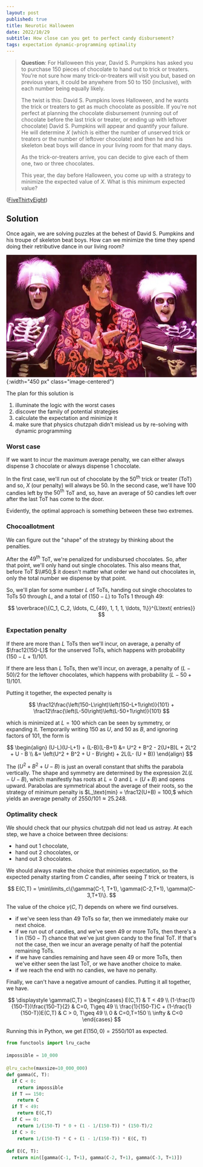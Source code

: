 ```yaml
---
layout: post
published: true
title: Neurotic Halloween
date: 2022/10/29
subtitle: How close can you get to perfect candy disbursement?
tags: expectation dynamic-programming optimality
---
```


>**Question**: For Halloween this year, David S. Pumpkins has asked you to purchase $150$ pieces of chocolate to hand out to trick or treaters. You’re not sure how many trick-or-treaters will visit you but, based on previous years, it could be anywhere from $50$ to $150$ (inclusive), with each number being equally likely.
>
> The twist is this: David S. Pumpkins loves Halloween, and he wants the trick or treaters to get as much chocolate as possible. If you're not perfect at planning the chocolate disbursement (running out of chocolate before the last trick or treater, or ending up with leftover chocolate) David S. Pumpkins will appear and quantify your failure. He will determine $X$ (which is either the number of unserved trick or treaters or the number of leftover chocolate) and then he and his skeleton beat boys will dance in your living room for that many days.
>
>As the trick-or-treaters arrive, you can decide to give each of them one, two or three chocolates.
>
>This year, the day before Halloween, you come up with a strategy to minimize the expected value of $X.$ What is this minimum expected value?



<!--more-->

([FiveThirtyEight](https://fivethirtyeight.com/features/can-you-hand-out-all-the-candy/))

## Solution

Once again, we are solving puzzles at the behest of David S. Pumpkins and his troupe of skeleton beat boys. How can we minimize the time they spend doing their retributive dance in our living room?

![](/img/2020-11-1-david-s-pumpkins.JPG){:width="450 px" class="image-centered"}

The plan for this solution is

1. illuminate the logic with the worst cases
2. discover the family of potential strategies
3. calculate the expectation and minimize it
4. make sure that physics chutzpah didn't mislead us by re-solving with dynamic programming

### Worst case

If we want to incur the maximum average penalty, we can either always dispense $3$ chocolate or always dispense $1$ chocolate. 

In the first case, we'll run out of chocolate by the $50^\text{th}$ trick or treater (ToT) and so, $X$ (our penalty) will always be $50.$ In the second case, we'll have $100$ candies left by the $50^\text{th}$ ToT and, so, have an average of $50$ candies left over after the last ToT has come to the door. 

Evidently, the optimal approach is something between these two extremes.

<!-- ### Chocolate continuum 

The penalty is symmetric with respect to leftover candy and unserved ToTs, so we should aim to run out of candies precisely at the average number of ToTs, dispensing $150/100 = 1.5$ chocolates each visit until we run out. 

If we plan for e.g. $99$ ToT, then we'll add an average penalty of $1/101$ 

If we aimed slightly beyond $100,$ we'd be 

any candy that's left after the $50^\text{th}$ ToT will contribute to our penalty. 

so we should aim to run out of candy by the $100^\text{th}$ ToT (the average number of ToTs).

On average, there will be $100$ ToTs. So, if we were free to divide the chocolate anyway we like, then we would want to  -->

### Chocoallotment

We can figure out the "shape" of the strategy by thinking about the penalties.

After the $49^\text{th}$ ToT, we're penalized for undisbursed chocolates. So, after that point, we'll only hand out single chocolates. This also means that, before ToT $\\#50,$ it doesn't matter what order we hand out chocolates in, only the total number we dispense by that point.

So, we'll plan for some number $L$ of ToTs, handing out single chocolates to ToTs $50$ through $L,$ and a total of $\left(150-L\right)$ to ToTs $1$ through $49:$

$$
  \overbrace{\{C_1, C_2, \ldots, C_{49}, 1, 1, 1, \ldots, 1\}}^{L\text{ entries}}
$$

### Expectation penalty

If there are more than $L$ ToTs then we'll incur, on average, a penalty of $\frac12(150-L)$ for the unserved ToTs, which happens with probability $(150-L+1)/101.$ 

If there are less than $L$ ToTs, then we'll incur, on average, a penalty of $(L-50)/2$ for the leftover chocolates, which happens with probability $(L-50+1)/101.$

Putting it together, the expected penalty is

$$
  \frac12\frac{\left(150-L\right)\left(150-L+1\right)}{101} + \frac12\frac{\left(L-50\right)\left(L-50+1\right)}{101}
$$

which is minimized at $L=100$ which can be seen by symmetry, or expanding it. Temporarily writing $150$ as $U,$ and $50$ as $B,$ and ignoring factors of $101$, the form is

$$
  \begin{align}
    (U-L)(U-L+1) + (L-B)(L-B+1) &= U^2 + B^2 - 2(U+B)L + 2L^2 + U - B \\
    &= \left(U^2 + B^2 + U - B\right) + 2L(L- (U + B))
  \end{align}
$$

The $\left(U^2 + B^2 + U - B\right)$ is just an overall constant that shifts the parabola vertically. The shape and symmetry are determined by the expression $2L(L-U-B),$ which manifestly has roots at $L=0$ and $L = (U + B)$ and opens upward. Parabolas are symmetrical about the average of their roots, so the strategy of minimum penalty is $L_\text{min} = \frac12(U+B) = 100,$ which yields an average penalty of $2550/101\approx 25.248.$

### Optimality check

We should check that our physics chutzpah did not lead us astray. At each step, we have a choice between three decisions:

- hand out $1$ chocolate,
- hand out $2$ chocolates, or
- hand out $3$ chocolates.

We should always make the choice that minimies expectation, so the expected penalty starting from $C$ candies, after seeing $T$ trick or treaters, is

$$
  E(C,T) = \min\limits_c\{\gamma(C-1, T+1), \gamma(C-2,T+1), \gamma(C-3,T+1)\}.
$$

The value of the choice $\gamma(C, T)$ depends on where we find ourselves. 

- if we've seen less than $49$ ToTs so far, then we immediately make our next choice. 
- if we run out of candies, and we've seen $49$ or more ToTs, then there's a $1$ in $(150-T)$ chance that we've just given candy to the final ToT. If that's not the case, then we incur an average penalty of half the potential remaining ToTs.
- if we have candies remaining and have seen $49$ or more ToTs, then we've either seen the last ToT, or we have another choice to make.
- if we reach the end with no candies, we have no penalty. 

Finally, we can't have a negative amount of candies. Putting it all together, we have.

$$
  \displaystyle \gamma(C,T) = 
  \begin{cases}
    E(C,T) & T < 49 \\
    (1-\frac{1}{150-T})\frac{150-T}{2} & C=0, T\geq 49 \\
    \frac{1}{150-T}C + (1-\frac{1}{150-T})E(C,T) & C > 0, T\geq 49 \\
    0 & C=0,T=150 \\
    \infty & C<0
  \end{cases} 
$$

Running this in Python, we get $E(150,0) = 2550/101$ as expected.

```python
from functools import lru_cache

impossible = 10_000

@lru_cache(maxsize=10_000_000)
def gamma(C, T):
  if C < 0:
    return impossible
  if T == 150:
    return C
  if T < 49:
    return E(C,T)
  if C == 0:
    return 1/(150-T) * 0 + (1 - 1/(150-T)) * (150-T)/2
  if C > 0:
    return 1/(150-T) * C + (1 - 1/(150-T)) * E(C, T)

def E(C, T):
  return min([gamma(C-1, T+1), gamma(C-2, T+1), gamma(C-3, T+1)])
```

<br>
